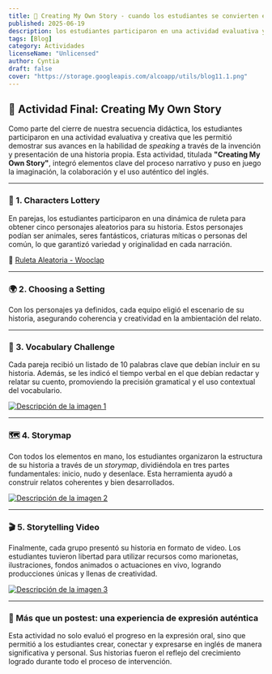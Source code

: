 ```yaml
---
title: 🎥 Creating My Own Story - cuando los estudiantes se convierten en narradores
published: 2025-06-19
description: los estudiantes participaron en una actividad evaluativa y creativa.
tags: [Blog]
category: Actividades
licenseName: "Unlicensed"
author: Cyntia
draft: false
cover: "https://storage.googleapis.com/alcoapp/utils/blog11.1.png"
---
```


## 🎉 Actividad Final: **Creating My Own Story**

Como parte del cierre de nuestra secuencia didáctica, los estudiantes participaron en una actividad evaluativa y creativa que les permitió demostrar sus avances en la habilidad de *speaking* a través de la invención y presentación de una historia propia. Esta actividad, titulada **"Creating My Own Story"**, integró elementos clave del proceso narrativo y puso en juego la imaginación, la colaboración y el uso auténtico del inglés.

---

### 🎡 1. Characters Lottery
En parejas, los estudiantes participaron en una dinámica de ruleta para obtener cinco personajes aleatorios para su historia. Estos personajes podían ser animales, seres fantásticos, criaturas míticas o personas del común, lo que garantizó variedad y originalidad en cada narración.

🔗 [Ruleta Aleatoria - Wooclap](http://wooclap.com/es/gira-la-ruleta-aleatoria/)

---

### 🌍 2. Choosing a Setting
Con los personajes ya definidos, cada equipo eligió el escenario de su historia, asegurando coherencia y creatividad en la ambientación del relato.

---

### 📝 3. Vocabulary Challenge
Cada pareja recibió un listado de 10 palabras clave que debían incluir en su historia. Además, se les indicó el tiempo verbal en el que debían redactar y relatar su cuento, promoviendo la precisión gramatical y el uso contextual del vocabulario.

[![Descripción de la imagen 1](https://storage.googleapis.com/alcoapp/utils/blog11.1.png)](https://storage.googleapis.com/alcoapp/utils/blog11.1.png)  

---

### 🗺️ 4. Storymap
Con todos los elementos en mano, los estudiantes organizaron la estructura de su historia a través de un *storymap*, dividiéndola en tres partes fundamentales: inicio, nudo y desenlace. Esta herramienta ayudó a construir relatos coherentes y bien desarrollados.

[![Descripción de la imagen 2](https://storage.googleapis.com/alcoapp/utils/blog11.2.png)](https://storage.googleapis.com/alcoapp/utils/blog11.2.png)  

---

### 🎬 5. Storytelling Video
Finalmente, cada grupo presentó su historia en formato de video. Los estudiantes tuvieron libertad para utilizar recursos como marionetas, ilustraciones, fondos animados o actuaciones en vivo, logrando producciones únicas y llenas de creatividad.

[![Descripción de la imagen 3](https://storage.googleapis.com/alcoapp/utils/blog11.3.png)](https://storage.googleapis.com/alcoapp/utils/blog11.3.png) 

---

### 🌟 Más que un postest: una experiencia de expresión auténtica
Esta actividad no solo evaluó el progreso en la expresión oral, sino que permitió a los estudiantes crear, conectar y expresarse en inglés de manera significativa y personal. Sus historias fueron el reflejo del crecimiento logrado durante todo el proceso de intervención.
